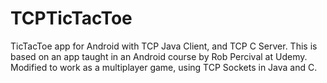 # TCPTicTacToe
TicTacToe app for Android with TCP Java Client, and TCP C Server.
This is based on an app taught in an Android course by Rob Percival at Udemy. Modified to work as a multiplayer game, using TCP Sockets in Java and C.
